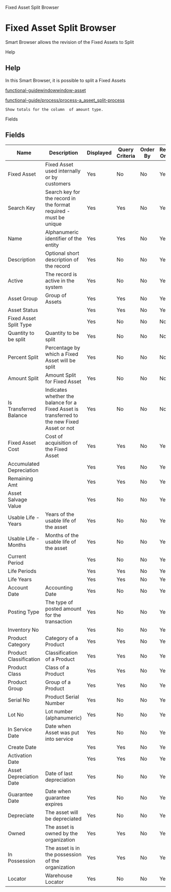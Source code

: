 
Fixed Asset Split Browser
# Fixed Asset Split Browser


Smart Browser allows the revision of the Fixed Assets to Split

Help
## Help

In this Smart Browser, it is possible to split a Fixed Assets

[functional-guidewindowwindow-asset](functional-guidewindowwindow-asset.md)

[functional-guide/process/process-a_aseet_split-process](functional-guide/process/process-a_aseet_split-process.md)

```
Show totals for the column  of amount type.
```
Fields
## Fields




Name                     | Description                                                                                  | Displayed | Query Criteria | Order By | Read Only | Mandatory
------------------------ | -------------------------------------------------------------------------------------------- | --------- | -------------- | -------- | --------- | ---------
Fixed Asset              | Fixed Asset used internally or by customers                                                  | Yes       | No             | No       | Yes       | No       
Search Key               | Search key for the record in the format required - must be unique                            | Yes       | Yes            | No       | Yes       | No       
Name                     | Alphanumeric identifier of the entity                                                        | Yes       | Yes            | No       | Yes       | No       
Description              | Optional short description of the record                                                     | Yes       | No             | No       | Yes       | No       
Active                   | The record is active in the system                                                           | Yes       | No             | No       | Yes       | No       
Asset Group              | Group of Assets                                                                              | Yes       | Yes            | No       | Yes       | No       
Asset Status             |                                                                                              | Yes       | Yes            | No       | Yes       | No       
Fixed Asset Split Type   |                                                                                              | Yes       | No             | No       | No        | No       
Quantity to be split     | Quantity to be split                                                                         | Yes       | No             | No       | No        | No       
Percent Split            | Percentage by which a Fixed Asset will be split                                              | Yes       | No             | No       | No        | No       
Amount Split             | Amount Split for Fixed Asset                                                                 | Yes       | No             | No       | No        | No       
Is Transferred Balance   | Indicates whether the balance for a Fixed Asset is transferred to the new Fixed Asset or not | Yes       | No             | No       | No        | No       
Fixed Asset Cost         | Cost of acquisition of the Fixed Asset                                                       | Yes       | Yes            | No       | Yes       | No       
Accumulated Depreciation |                                                                                              | Yes       | Yes            | No       | Yes       | No       
Remaining Amt            |                                                                                              | Yes       | Yes            | No       | Yes       | No       
Asset Salvage Value      |                                                                                              | Yes       | No             | No       | Yes       | No       
Usable Life - Years      | Years of the usable life of the asset                                                        | Yes       | No             | No       | Yes       | No       
Usable Life - Months     | Months of the usable life of the asset                                                       | Yes       | No             | No       | Yes       | No       
Current Period           |                                                                                              | Yes       | No             | No       | Yes       | No       
Life Periods             |                                                                                              | Yes       | Yes            | No       | Yes       | No       
Life Years               |                                                                                              | Yes       | Yes            | No       | Yes       | No       
Account Date             | Accounting Date                                                                              | Yes       | No             | No       | Yes       | No       
Posting Type             | The type of posted amount for the transaction                                                | Yes       | No             | No       | Yes       | No       
Inventory No             |                                                                                              | Yes       | No             | No       | Yes       | No       
Product Category         | Category of a Product                                                                        | Yes       | Yes            | No       | Yes       | No       
Product Classification   | Classification of a Product                                                                  | Yes       | Yes            | No       | Yes       | No       
Product Class            | Class of a Product                                                                           | Yes       | Yes            | No       | Yes       | No       
Product Group            | Group of a Product                                                                           | Yes       | Yes            | No       | Yes       | No       
Serial No                | Product Serial Number                                                                        | Yes       | No             | No       | Yes       | No       
Lot No                   | Lot number (alphanumeric)                                                                    | Yes       | No             | No       | Yes       | No       
In Service Date          | Date when Asset was put into service                                                         | Yes       | No             | No       | Yes       | No       
Create Date              |                                                                                              | Yes       | Yes            | No       | Yes       | No       
Activation Date          |                                                                                              | Yes       | Yes            | No       | Yes       | No       
Asset Depreciation Date  | Date of last depreciation                                                                    | Yes       | No             | No       | Yes       | No       
Guarantee Date           | Date when guarantee expires                                                                  | Yes       | No             | No       | Yes       | No       
Depreciate               | The asset will be depreciated                                                                | Yes       | No             | No       | Yes       | No       
Owned                    | The asset is owned by the organization                                                       | Yes       | Yes            | No       | Yes       | No       
In Possession            | The asset is in the possession of the organization                                           | Yes       | Yes            | No       | Yes       | No       
Locator                  | Warehouse Locator                                                                            | Yes       | No             | No       | Yes       | No       
